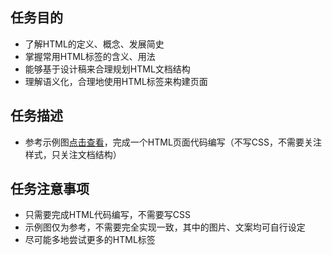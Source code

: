 任务目的
-
* 了解HTML的定义、概念、发展简史
* 掌握常用HTML标签的含义、用法
* 能够基于设计稿来合理规划HTML文档结构
* 理解语义化，合理地使用HTML标签来构建页面

任务描述
-
* 参考示例图[点击查看](https://github.com/KamyC/Front-End-Demo-Practice/blob/master/task_1_1/reference%20img.jpg)，完成一个HTML页面代码编写（不写CSS，不需要关注样式，只关注文档结构）

任务注意事项
-
* 只需要完成HTML代码编写，不需要写CSS
* 示例图仅为参考，不需要完全实现一致，其中的图片、文案均可自行设定
* 尽可能多地尝试更多的HTML标签

